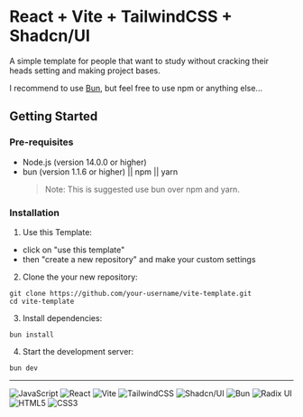 # React + Vite + TailwindCSS + Shadcn/UI

A simple template for people that want to study without cracking their heads setting and making project bases.

I recommend to use [Bun](https://bun.sh/), but feel free to use npm or anything else...

## Getting Started

### Pre-requisites

- Node.js (version 14.0.0 or higher)
- bun (version 1.1.6 or higher) || npm || yarn
  > Note: This is suggested use bun over npm and yarn.

### Installation

1. Use this Template:

  - click on "use this template"
  - then "create a new repository" and make your custom settings

2. Clone the your new repository:

```
git clone https://github.com/your-username/vite-template.git
cd vite-template
```

3. Install dependencies:

```
bun install
```

4. Start the development server:

```
bun dev
```

---

![JavaScript](https://img.shields.io/badge/javascript-%23323330.svg?style=flat&logo=javascript&logoColor=%23F7DF1E)
![React](https://img.shields.io/badge/react-%2320232a.svg?style=flat&logo=react&logoColor=%2361DAFB)
![Vite](https://img.shields.io/badge/php-%23777BB4.svg?style=flat&logo=php&logoColor=white)
![TailwindCSS](https://img.shields.io/badge/tailwindcss-%2338B2AC.svg?style=flat&logo=tailwind-css&logoColor=white)
![Shadcn/UI](https://img.shields.io/badge/shadcn%20ui-161618.svg?style=flat&logo=shadcnui&logoColor=white)
![Bun](https://img.shields.io/badge/Bun-%23000000.svg?style=flat&logo=bun&logoColor=white)
![Radix UI](https://img.shields.io/badge/radix%20ui-161618.svg?style=flat&logo=radix-ui&logoColor=white)
![HTML5](https://img.shields.io/badge/html5-%23E34F26.svg?style=flat&logo=html5&logoColor=white)
![CSS3](https://img.shields.io/badge/css3-%231572B6.svg?style=flat&logo=css3&logoColor=white)

